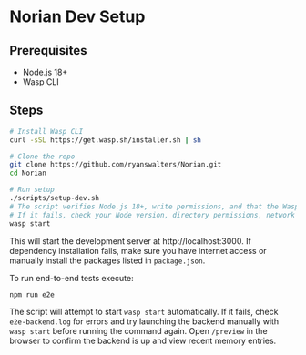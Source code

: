 # Norian Dev Setup

## Prerequisites
- Node.js 18+
- Wasp CLI

## Steps

```bash
# Install Wasp CLI
curl -sSL https://get.wasp.sh/installer.sh | sh

# Clone the repo
git clone https://github.com/ryanswalters/Norian.git
cd Norian

# Run setup
./scripts/setup-dev.sh
# The script verifies Node.js 18+, write permissions, and that the Wasp CLI and Vitest are installed.
# If it fails, check your Node version, directory permissions, network access, and ensure `wasp --version` works.
wasp start
```

This will start the development server at http://localhost:3000. If dependency installation fails, make sure you have internet access or manually install the packages listed in `package.json`.

To run end-to-end tests execute:

```bash
npm run e2e
```
The script will attempt to start `wasp start` automatically. If it fails, check `e2e-backend.log` for errors and try launching the backend manually with `wasp start` before running the command again. Open `/preview` in the browser to confirm the backend is up and view recent memory entries.
